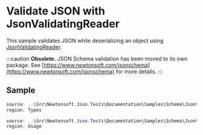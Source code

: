 ﻿# Validate JSON with JsonValidatingReader

This sample validates JSON while deserializing an object using [JsonValidatingReader](/api/newtonsoft/json/jsonvalidatingreader/).

:::caution
**Obsolete.** JSON Schema validation has been moved to its own package. See [https://www.newtonsoft.com/jsonschema](https://www.newtonsoft.com/jsonschema) for more details.
:::

## Sample

```csharp Types
source: ..\Src\Newtonsoft.Json.Tests\Documentation\Samples\Schema\JsonValidatingReaderAndSerializer.cs
region: Types
```

```csharp Usage
source: ..\Src\Newtonsoft.Json.Tests\Documentation\Samples\Schema\JsonValidatingReaderAndSerializer.cs
region: Usage
```
